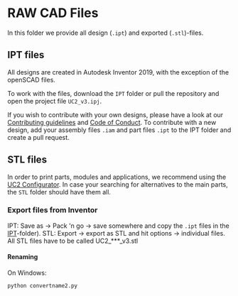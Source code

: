 # RAW CAD Files

In this folder we provide all design (```.ipt```) and exported (```.stl```)-files.

## IPT files
All designs are created in Autodesk Inventor 2019, with the exception of the openSCAD files.

To work with the files, download the ```IPT``` folder or pull the repository and open the project file ```UC2_v3.ipj```.  

If you wish to contribute with your own designs, please have a look at our [Contributing guidelines](../../CONTRIBUTING.md) and [Code of Conduct](../../CODE_OF_CONDUCT.md). To contribute with a new design, add your assembly files ```.iam``` and part files ```.ipt``` to the IPT folder and create a pull request.


## STL files
In order to print parts, modules and applications, we recommend using the [UC2 Configurator](https://uc2configurator.netlify.app/). In case your searching for alternatives to the main parts, the ```STL``` folder should have them all.

### Export files from Inventor
IPT: Save as -> Pack 'n go -> save somewhere and copy the ```.ipt``` files in the [IPT](.\IPT)-folder).
STL: Export -> export as STL and hit options -> individual files. All STL files have to be called UC2_***_v3.stl

#### Renaming
On Windows:
```
python convertname2.py
```
